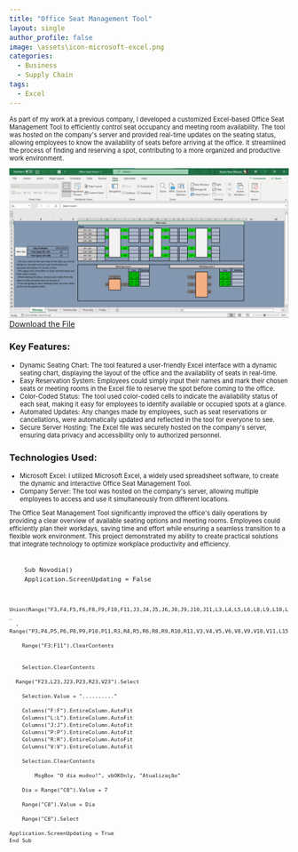 ```yaml
---
title: "Office Seat Management Tool"
layout: single
author_profile: false
image: \assets\icon-microsoft-excel.png
categories:
  - Business
  - Supply Chain
tags:
  - Excel
---
```


  <p style="font-size:0.8em">
    As part of my work at a previous company, I developed a customized Excel-based Office Seat Management Tool to efficiently control seat occupancy and meeting room availability. The tool was hosted on the company's server and provided real-time updates on the seating status, allowing employees to know the availability of seats before arriving at the office. It streamlined the process of finding and reserving a spot, contributing to a more organized and productive work environment.
  </p>
  <img src="\assets\Office-Seat-1.png" alt="Office Seat Management Tool" class="image">
  <a href="\assets\Office-Seat-0.xlsm" download>Download the File</a>
  <h3>Key Features:</h3>
  <ul style="font-size:0.8em">
    <li>Dynamic Seating Chart: The tool featured a user-friendly Excel interface with a dynamic seating chart, displaying the layout of the office and the availability of seats in real-time.</li>
    <li>Easy Reservation System: Employees could simply input their names and mark their chosen seats or meeting rooms in the Excel file to reserve the spot before coming to the office.</li>
    <li>Color-Coded Status: The tool used color-coded cells to indicate the availability status of each seat, making it easy for employees to identify available or occupied spots at a glance.</li>
    <li>Automated Updates: Any changes made by employees, such as seat reservations or cancellations, were automatically updated and reflected in the tool for everyone to see.</li>
    <li>Secure Server Hosting: The Excel file was securely hosted on the company's server, ensuring data privacy and accessibility only to authorized personnel.</li>
  </ul>
  <h3>Technologies Used:</h3>
  <ul style="font-size:0.8em">
    <li>Microsoft Excel: I utilized Microsoft Excel, a widely used spreadsheet software, to create the dynamic and interactive Office Seat Management Tool.</li>
    <li>Company Server: The tool was hosted on the company's server, allowing multiple employees to access and use it simultaneously from different locations.</li>
  </ul>
  <p style="font-size:0.8em">
    The Office Seat Management Tool significantly improved the office's daily operations by providing a clear overview of available seating options and meeting rooms. Employees could efficiently plan their workdays, saving time and effort while ensuring a seamless transition to a flexible work environment. This project demonstrated my ability to create practical solutions that integrate technology to optimize workplace productivity and efficiency.
  </p>

<code style="font-size:0.8em">
    Sub Novodia()
    Application.ScreenUpdating = False

      Union(Range("F3,F4,F5,F6,F8,F9,F10,F11,J3,J4,J5,J6,J8,J9,J10,J11,L3,L4,L5,L6,L8,L9,L10,L11") _
      , Range("P3,P4,P5,P6,P8,P9,P10,P11,R3,R4,R5,R6,R8,R9,R10,R11,V3,V4,V5,V6,V8,V9,V10,V11,L15,L16,L17,L18,Y15,Y16,Y17,Y18")).Select
        
        Range("F3:F11").ClearContents
        
        
        Selection.ClearContents
        
      Range("F23,L23,J23,P23,R23,V23").Select
        
        Selection.Value = ".........."
        
        Columns("F:F").EntireColumn.AutoFit
        Columns("L:L").EntireColumn.AutoFit
        Columns("J:J").EntireColumn.AutoFit
        Columns("P:P").EntireColumn.AutoFit
        Columns("R:R").EntireColumn.AutoFit
        Columns("V:V").EntireColumn.AutoFit
        
        Selection.ClearContents
        
            MsgBox "O dia mudou!", vbOKOnly, "Atualização"
        
        Dia = Range("C8").Value + 7
        
        Range("C8").Value = Dia

        Range("C8").Select
        
    Application.ScreenUpdating = True
    End Sub
</code>